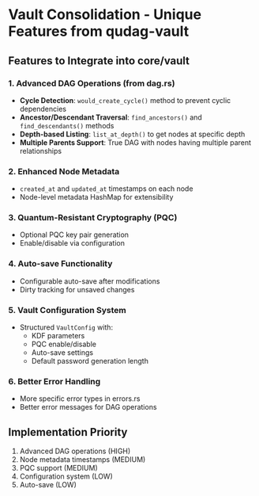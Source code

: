 # Vault Consolidation - Unique Features from qudag-vault

## Features to Integrate into core/vault

### 1. Advanced DAG Operations (from dag.rs)
- **Cycle Detection**: `would_create_cycle()` method to prevent cyclic dependencies
- **Ancestor/Descendant Traversal**: `find_ancestors()` and `find_descendants()` methods
- **Depth-based Listing**: `list_at_depth()` to get nodes at specific depth
- **Multiple Parents Support**: True DAG with nodes having multiple parent relationships

### 2. Enhanced Node Metadata
- `created_at` and `updated_at` timestamps on each node
- Node-level metadata HashMap for extensibility

### 3. Quantum-Resistant Cryptography (PQC)
- Optional PQC key pair generation
- Enable/disable via configuration

### 4. Auto-save Functionality
- Configurable auto-save after modifications
- Dirty tracking for unsaved changes

### 5. Vault Configuration System
- Structured `VaultConfig` with:
  - KDF parameters
  - PQC enable/disable
  - Auto-save settings
  - Default password generation length

### 6. Better Error Handling
- More specific error types in errors.rs
- Better error messages for DAG operations

## Implementation Priority
1. Advanced DAG operations (HIGH)
2. Node metadata timestamps (MEDIUM)
3. PQC support (MEDIUM)
4. Configuration system (LOW)
5. Auto-save (LOW)